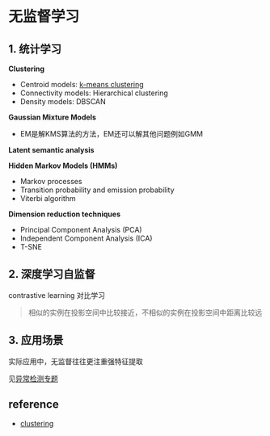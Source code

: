 # 无监督学习

## 1. 统计学习
**Clustering**
- Centroid models: [k-means clustering](./09_k_means.md)
- Connectivity models: Hierarchical clustering
- Density models: DBSCAN

**Gaussian Mixture Models**
- EM是解KMS算法的方法，EM还可以解其他问题例如GMM

**Latent semantic analysis**

**Hidden Markov Models (HMMs)**
- Markov processes
- Transition probability and emission probability
- Viterbi algorithm

**Dimension reduction techniques**
- Principal Component Analysis (PCA)
- Independent Component Analysis (ICA)
- T-SNE


## 2. 深度学习自监督
contrastive learning 对比学习
> 相似的实例在投影空间中比较接近，不相似的实例在投影空间中距离比较远


## 3. 应用场景
实际应用中，无监督往往更注重强特征提取

见[异常检测专题](./16_anomaly.md)


## reference
- [clustering](https://developers.google.com/machine-learning/clustering/clustering-algorithms)
